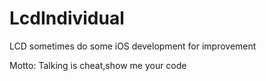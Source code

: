 # LcdIndividual
LCD sometimes do some iOS development for improvement

Motto: Talking is cheat,show me your code
